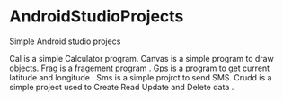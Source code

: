 # AndroidStudioProjects
Simple Android studio projecs

Cal is a simple Calculator program.
Canvas is a simple program to draw objects.
Frag is a fragement program .
Gps is a program to get current latitude and longitude .
Sms is a simple projrct to send SMS.
Crudd is a simple project used to Create Read Update and Delete data .


